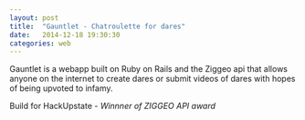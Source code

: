```yaml
---
layout: post
title:  "Gauntlet - Chatroulette for dares"
date:   2014-12-18 19:30:30
categories: web
---
```

Gauntlet is a webapp built on Ruby on Rails and the Ziggeo api that allows anyone on the internet to create dares or submit videos of dares with hopes of being upvoted to infamy.

Build for HackUpstate - *Winnner of ZIGGEO API award*
